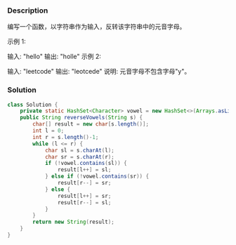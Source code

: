 ### Description
编写一个函数，以字符串作为输入，反转该字符串中的元音字母。

示例 1:

输入: "hello"
输出: "holle"
示例 2:

输入: "leetcode"
输出: "leotcede"
说明:
元音字母不包含字母"y"。

### Solution
```java
class Solution {
    private static HashSet<Character> vowel = new HashSet<>(Arrays.asList('a', 'e', 'i', 'o', 'u', 'A', 'E', 'I', 'O', 'U'));
    public String reverseVowels(String s) {
        char[] result = new char[s.length()];
        int l = 0;
        int r = s.length()-1;
        while (l <= r) {
            char sl = s.charAt(l);
            char sr = s.charAt(r);
            if (!vowel.contains(sl)) {
                result[l++] = sl;
            } else if (!vowel.contains(sr)) {
                result[r--] = sr;
            } else {
                result[l++] = sr;
                result[r--] = sl;
            }
        }
        return new String(result);
    }
}
```